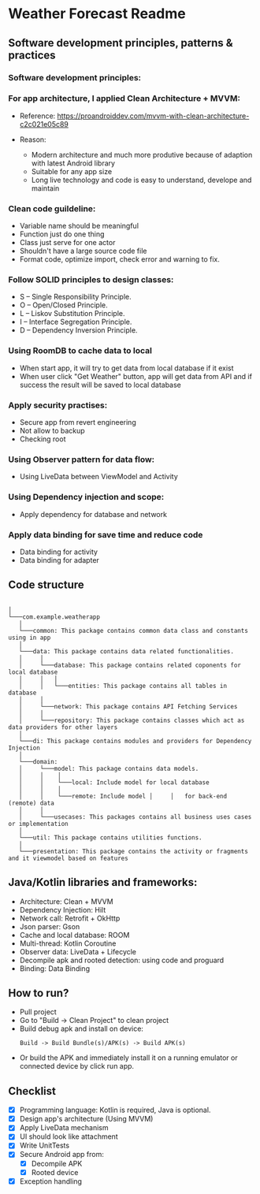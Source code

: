 # Weather Forecast Readme

## Software development principles, patterns & practices

### Software development principles:

### For app architecture, I applied Clean Architecture + MVVM:

- Reference: https://proandroiddev.com/mvvm-with-clean-architecture-c2c021e05c89

- Reason:
  - Modern architecture and much more produtive because of adaption with latest Android library
  - Suitable for any app size
  - Long live technology and code is easy to understand, develope and maintain

### Clean code guildeline:

- Variable name should be meaningful
- Function just do one thing
- Class just serve for one actor
- Shouldn't have a large source code file
- Format code, optimize import, check error and warning to fix.

### Follow SOLID principles to design classes:

- S – Single Responsibility Principle.
- O – Open/Closed Principle.
- L – Liskov Substitution Principle.
- I – Interface Segregation Principle.
- D – Dependency Inversion Principle.

### Using RoomDB to cache data to local
- When start app, it will try to get data from local database if it exist
- When user click "Get Weather" button, app will get data from API and if success the result will be saved to local database 

### Apply security practises:

- Secure app from revert engineering
- Not allow to backup
- Checking root

### Using Observer pattern for data flow:

- Using LiveData between ViewModel and Activity

### Using Dependency injection and scope:

- Apply dependency for database and network

### Apply data binding for save time and reduce code

- Data binding for activity
- Data binding for adapter

## Code structure

```

│
└───com.example.weatherapp
   │
   └───common: This package contains common data class and constants using in app
   │
   └───data: This package contains data related functionalities.
   │     │
   │     └───database: This package contains related coponents for local database
   │     │   │
   │     │   └───entities: This package contains all tables in database
   │     │
   │     └───network: This package contains API Fetching Services
   │     │
   │     └───repository: This package contains classes which act as data providers for other layers
   │
   └───di: This package contains modules and providers for Dependency Injection
   │
   └───domain: 
   │     └───model: This package contains data models.
   │     │    │
   │     │    └───local: Include model for local database
   │     │    │
   │     │    └───remote: Include model │     │   for back-end (remote) data
   │     │
   │     └───usecases: This packages contains all business uses cases or implementation
   │
   └───util: This package contains utilities functions.
   │
   └───presentation: This package contains the activity or fragments and it viewmodel based on features
```

## Java/Kotlin libraries and frameworks:

- Architecture: Clean + MVVM
- Dependency Injection: Hilt
- Network call: Retrofit + OkHttp
- Json parser: Gson
- Cache and local database: ROOM
- Multi-thread: Kotlin Coroutine
- Observer data: LiveData + Lifecycle
- Decompile apk and rooted detection: using code and proguard
- Binding: Data Binding

## How to run?

- Pull project
- Go to "Build -> Clean Project" to clean project 
- Build debug apk and install on device:
  ```
  Build -> Build Bundle(s)/APK(s) -> Build APK(s)
  ```
- Or build the APK and immediately install it on a running emulator or connected device by click run app.

## Checklist

- [x] Programming language: Kotlin is required, Java is optional.
- [x] Design app's architecture (Using MVVM)
- [x] Apply LiveData mechanism
- [x] UI should look like attachment
- [x] Write UnitTests
- [x] Secure Android app from:
  - [x] Decompile APK
  - [x] Rooted device
- [x] Exception handling

